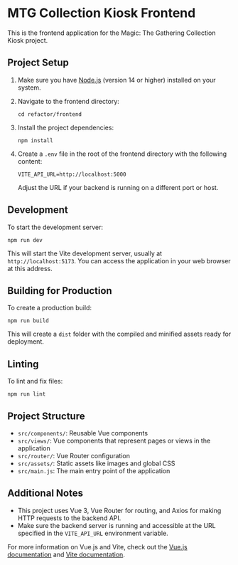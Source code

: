 # MTG Collection Kiosk Frontend

This is the frontend application for the Magic: The Gathering Collection Kiosk project.

## Project Setup

1. Make sure you have [Node.js](https://nodejs.org/) (version 14 or higher) installed on your system.

2. Navigate to the frontend directory:

   ```
   cd refactor/frontend
   ```

3. Install the project dependencies:

   ```
   npm install
   ```

4. Create a `.env` file in the root of the frontend directory with the following content:

   ```
   VITE_API_URL=http://localhost:5000
   ```

   Adjust the URL if your backend is running on a different port or host.

## Development

To start the development server:

```
npm run dev
```

This will start the Vite development server, usually at `http://localhost:5173`. You can access the application in your web browser at this address.

## Building for Production

To create a production build:

```
npm run build
```

This will create a `dist` folder with the compiled and minified assets ready for deployment.

## Linting

To lint and fix files:

```
npm run lint
```

## Project Structure

- `src/components/`: Reusable Vue components
- `src/views/`: Vue components that represent pages or views in the application
- `src/router/`: Vue Router configuration
- `src/assets/`: Static assets like images and global CSS
- `src/main.js`: The main entry point of the application

## Additional Notes

- This project uses Vue 3, Vue Router for routing, and Axios for making HTTP requests to the backend API.
- Make sure the backend server is running and accessible at the URL specified in the `VITE_API_URL` environment variable.

For more information on Vue.js and Vite, check out the [Vue.js documentation](https://v3.vuejs.org/) and [Vite documentation](https://vitejs.dev/).
